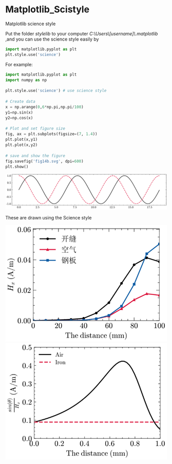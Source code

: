 # Matplotlib_Scistyle
Matplotlib science style 

Put the folder *stylelib* to your computer *C:\Users\\[username]\\.matplotlib* ,and you can use the science style easily by 

```python
import matplotlib.pyplot as plt
plt.style.use('science')
```

For example:

```python
import matplotlib.pyplot as plt
import numpy as np

plt.style.use('science') # use science style

# Create data
x = np.arange(0,6*np.pi,np.pi/100)
y1=np.sin(x)
y2=np.cos(x)

# Plot and set figure size
fig, ax = plt.subplots(figsize=(7, 1.4))
plt.plot(x,y1)
plt.plot(x,y2)

# save and show the figure
fig.savefig('fig14b.svg', dpi=600)
plt.show()
```
![示例图](https://github.com/S-Kee/Matplotlib_Scistyle/blob/master/figsincos.svg) 


These are drawn using the Science style

![示例图](https://github.com/S-Kee/Matplotlib_Scistyle/blob/master/fig1.svg)       ![示例图](https://github.com/S-Kee/Matplotlib_Scistyle/blob/master/fig14b.svg)

